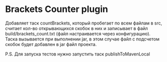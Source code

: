 # Brackets Counter plugin
Добавляет таск countBrackets, который пробегает по всем файлам в src, считает кол-во открывающихся скобок в них и записывает в файл build/brackets_count.txt (файл настраивается через конфигурацию). Таска вызывается при выполнении jar, в этом случае файл с подсчетом скобок будет добавлен в jar файл проекта.

P.S. Для запуска тестов нужно запустить таск publishToMavenLocal
